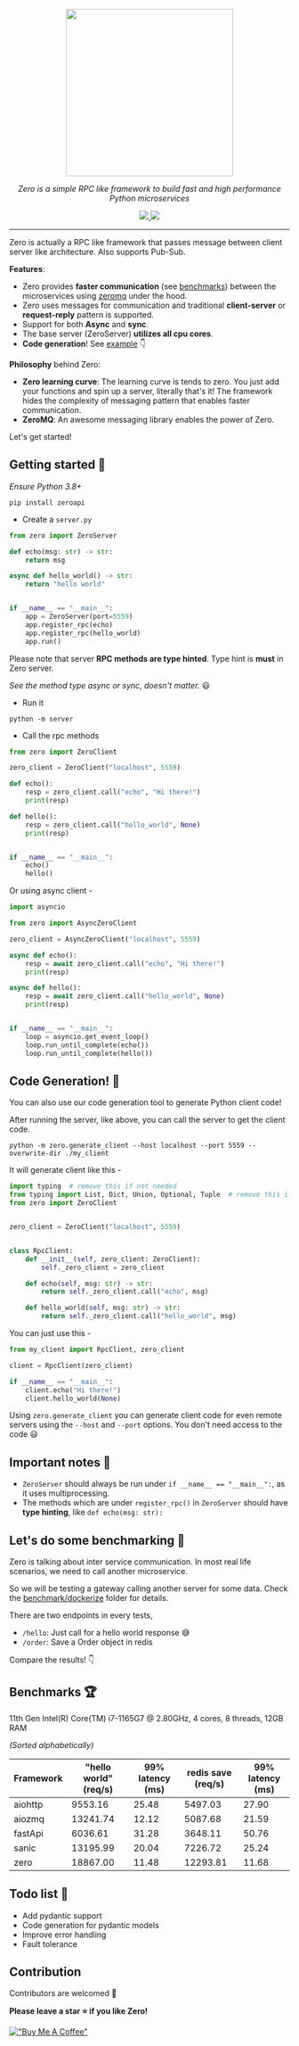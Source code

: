 <p align="center">
    <img height="300px" src="https://ananto30.github.io/i/1200xCL_TP.png" /> 
</p>
<p align="center">
    <em>Zero is a simple RPC like framework to build fast and high performance Python microservices</em>
</p>
<p align="center">
    <a href="https://codecov.io/gh/Ananto30/zero" target="_blank">
        <img src="https://codecov.io/gh/Ananto30/zero/branch/main/graph/badge.svg?token=k0aA0G6NLs" />
    </a>
    <a href="https://pypi.org/project/zeroapi/" target="_blank">
        <img src="https://img.shields.io/pypi/v/zeroapi" />
    </a>
</p>
<hr>

Zero is actually a RPC like framework that passes message between client server like architecture. Also supports Pub-Sub.

**Features**:

- Zero provides **faster communication** (see [benchmarks](https://github.com/Ananto30/zero#benchmarks-)) between the microservices using [zeromq](https://zeromq.org/) under the hood.
- Zero uses messages for communication and traditional **client-server** or **request-reply** pattern is supported.
- Support for both **Async** and **sync**.
- The base server (ZeroServer) **utilizes all cpu cores**.
- **Code generation**! See [example](https://github.com/Ananto30/zero#code-generation-) 👇

**Philosophy** behind Zero:

- **Zero learning curve**: The learning curve is tends to zero. You just add your functions and spin up a server, literally that's it!
  The framework hides the complexity of messaging pattern that enables faster communication.
- **ZeroMQ**: An awesome messaging library enables the power of Zero.

Let's get started!

## Getting started 🚀

_Ensure Python 3.8+_

```
pip install zeroapi
```

- Create a `server.py`

```python
from zero import ZeroServer

def echo(msg: str) -> str:
    return msg

async def hello_world() -> str:
    return "hello world"


if __name__ == "__main__":
    app = ZeroServer(port=5559)
    app.register_rpc(echo)
    app.register_rpc(hello_world)
    app.run()

```

Please note that server **RPC methods are type hinted**. Type hint is **must** in Zero server.

_See the method type async or sync, doesn't matter._ 😃

- Run it

```
python -m server
```

- Call the rpc methods

```python
from zero import ZeroClient

zero_client = ZeroClient("localhost", 5559)

def echo():
    resp = zero_client.call("echo", "Hi there!")
    print(resp)

def hello():
    resp = zero_client.call("hello_world", None)
    print(resp)


if __name__ == "__main__":
    echo()
    hello()

```

Or using async client -

```python
import asyncio

from zero import AsyncZeroClient

zero_client = AsyncZeroClient("localhost", 5559)

async def echo():
    resp = await zero_client.call("echo", "Hi there!")
    print(resp)

async def hello():
    resp = await zero_client.call("hello_world", None)
    print(resp)


if __name__ == "__main__":
    loop = asyncio.get_event_loop()
    loop.run_until_complete(echo())
    loop.run_until_complete(hello())

```

## Code Generation! 🙌

You can also use our code generation tool to generate Python client code!

After running the server, like above, you can call the server to get the client code.

```shell
python -m zero.generate_client --host localhost --port 5559 --overwrite-dir ./my_client
```

It will generate client like this -

```python
import typing  # remove this if not needed
from typing import List, Dict, Union, Optional, Tuple  # remove this if not needed
from zero import ZeroClient


zero_client = ZeroClient("localhost", 5559)


class RpcClient:
    def __init__(self, zero_client: ZeroClient):
        self._zero_client = zero_client

    def echo(self, msg: str) -> str:
        return self._zero_client.call("echo", msg)

    def hello_world(self, msg: str) -> str:
        return self._zero_client.call("hello_world", msg)

```

You can just use this -

```python
from my_client import RpcClient, zero_client

client = RpcClient(zero_client)

if __name__ == "__main__":
    client.echo("Hi there!")
    client.hello_world(None)
```

Using `zero.generate_client` you can generate client code for even remote servers using the `--host` and `--port` options. You don't need access to the code 😃

## Important notes 📝

- `ZeroServer` should always be run under `if __name__ == "__main__":`, as it uses multiprocessing.
- The methods which are under `register_rpc()` in `ZeroServer` should have **type hinting**, like `def echo(msg: str):`

## Let's do some benchmarking 🤘

Zero is talking about inter service communication. In most real life scenarios, we need to call another microservice.

So we will be testing a gateway calling another server for some data. Check the [benchmark/dockerize](https://github.com/Ananto30/zero/tree/main/benchmarks/dockerize) folder for details.

There are two endpoints in every tests,

- `/hello`: Just call for a hello world response 😅
- `/order`: Save a Order object in redis

Compare the results! 👇

## Benchmarks 🏆

11th Gen Intel(R) Core(TM) i7-1165G7 @ 2.80GHz, 4 cores, 8 threads, 12GB RAM

*(Sorted alphabetically)*

| Framework | "hello world" (req/s) | 99% latency (ms) | redis save (req/s) | 99% latency (ms) |
| --------- | --------------------- | ---------------- | ------------------ | ---------------- |
| aiohttp   | 9553.16               | 25.48            | 5497.03            | 27.90            |
| aiozmq    | 13241.74              | 12.12            | 5087.68            | 21.59            |
| fastApi   | 6036.61               | 31.28            | 3648.11            | 50.76            |
| sanic     | 13195.99              | 20.04            | 7226.72            | 25.24            |
| zero      | 18867.00              | 11.48            | 12293.81           | 11.68            |


## Todo list 📃

- Add pydantic support
- Code generation for pydantic models
- Improve error handling
- Fault tolerance

## Contribution

Contributors are welcomed 🙏

**Please leave a star ⭐ if you like Zero!**

[!["Buy Me A Coffee"](https://www.buymeacoffee.com/assets/img/custom_images/orange_img.png)](https://www.buymeacoffee.com/ananto30)
